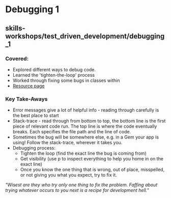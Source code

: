 # Debugging 1

## skills-workshops/test_driven_development/debugging_1

### Covered:

- Explored different ways to debug code.
- Learned the 'tighten-the-loop' process
- Worked through fixing some bugs in classes within
- [Resource page](https://github.com/AJ8GH/skills-workshops/tree/master/test_driven_development/debugging_1)

### Key Take-Aways

- Error messages give a lot of helpful info - reading through carefully is the best place to start
- Stack-trace - read through from bottom to top, the bottom line is the first piece of relevant code run. The top line is where the code eventually breaks. Each specifies the file path and the line of code.
- Sometimes the bug will be somewhere else, e.g. in a Gem your app is using! Follow the stack-trace, wherever it takes you.
- Debugging process:
  - Tighten the loop (find the exact line the bug is coming from)
  - Get visibility (use p to inspect everything to help you home in on the exact line)
  - Once you know the one thing that is wrong, out of place, misspelled, or not giving you what you expect, try to fix it.

_"Wisest are they who try only one thing to fix the problem. Faffing about trying whatever occurs to you next is a recipe for development hell."_
